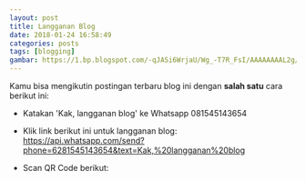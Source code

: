 ```yaml
---
layout: post
title: Langganan Blog
date: 2018-01-24 16:58:49
categories: posts
tags: [blogging]
gambar: https://1.bp.blogspot.com/-qJASi6WrjaU/Wg_-T7R_FsI/AAAAAAAAL2g/UyF_J8yYQykViL_azUdT9ukEs4mChy9nQCLcBGAs/s1600/kurapika-kuruta.png
---
```


Kamu bisa mengikutin postingan terbaru blog ini dengan __salah satu__ cara berikut ini:

- Katakan 'Kak, langganan blog' ke Whatsapp 081545143654

- Klik link berikut ini untuk langganan blog: <https://api.whatsapp.com/send?phone=6281545143654&text=Kak,%20langganan%20blog>

- Scan QR Code berikut:

	![]()